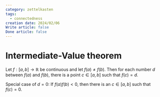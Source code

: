 ```yaml
---
category: zettelkasten
tags:
  - connectedness
creation date: 2024/02/06
Write article: false
Done article: false
---
```

# Intermediate-Value theorem

Let $f: [a, b] \rightarrow \mathbb{R}$ be continuous and let $f(a) \neq f(b)$. Then for each number $d$ between $f(a)$ and $f(b)$, there is a point $c \in [a, b]$ such that $f(c) = d$.

Special case of $d = 0$:
If $f(a)f(b) < 0$, then there is an $c \in [a, b]$ such that $f(c) = 0$.



